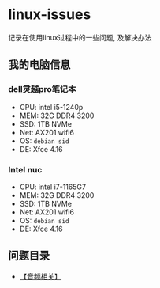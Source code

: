 # linux-issues
记录在使用linux过程中的一些问题, 及解决办法


## 我的电脑信息

###  dell灵越pro笔记本
  - CPU: intel i5-1240p
  - MEM: 32G DDR4 3200
  - SSD: 1TB NVMe
  - Net: AX201 wifi6
  - OS:  `debian sid`
  - DE: Xfce 4.16
  
  
###  Intel nuc
  - CPU: intel i7-1165G7
  - MEM: 32G DDR4 3200
  - SSD: 1TB NVMe
  - Net: AX201 wifi6
  - OS:  `debian sid`
  - DE: Xfce 4.16
  
  
 ## 问题目录
 
 - [【音频相关】](./audio.md)
